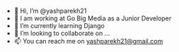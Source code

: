 - 👋 Hi, I’m @yashparekh21
- 👀 I am working at Go Big Media as a Junior Developer
- 🌱 I’m currently learning Django
- 💞️ I’m looking to collaborate on ...
- 📫 You can reach me on yashparekh21@gmail.com

<!---
yashparekh21/yashparekh21 is a ✨ special ✨ repository because its `README.md` (this file) appears on your GitHub profile.
You can click the Preview link to take a look at your changes.
--->
